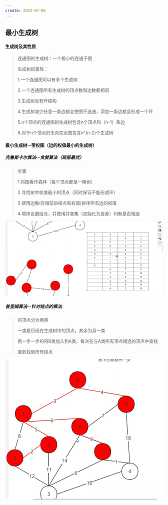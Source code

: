 ```yaml
---
create: 2023-07-08
---
```

## 最小生成树

#### 生成树及其性质

> 连通图的生成树：一个极小的连通子图

> 生成树的属性：
>
> 1.一个连通图可以有多个生成树
>
> 2.一个连通图所有生成树的顶点数和边数都相同
>
> 3.生成树没有环结构
>
> 4.生成树减少任意一条边都会使图不连通，添加一条边都会形成一个环
>
> 5.n个顶点的连通图的生成树包含n个顶点和（n-1）条边
>
> 6.对于n个顶点的无向完全图包含n^(n-2)个生成树

#### 最小生成树--带权图（边的权值最小的生成树）

##### 克鲁斯卡尔算法--贪婪算法（局部最优）

> 步骤
>
> 1.将图看作森林（每个顶点都是一棵树）
>
> 2.寻找树中权值最小的顶点（同时保证不能形成环）
>
> 3.使用边集(存储前后结点和权值)排序所有边的权值
>
> 4.增序设置结点，并使用并查集（初始化为自身）判断是否相连

![](picture/克鲁斯卡尔算法.png)



##### 普里姆算法--针对结点的算法

> 将顶点分为两类
>
> 一类是已经在生成树中的顶点，其余为另一类
>
> 再一步一步的将B类加入到A类，每次在与A类所有顶点相连的顶点中查找
>
> 直到找到所有结点

![](picture/普里姆算法.png)

